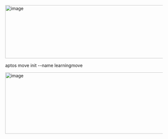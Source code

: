 <img width="940" height="171" alt="image" src="https://github.com/user-attachments/assets/f69b3d34-3ee3-4c8d-8b8f-479981379a80" />

aptos move init --name learningmove

<img width="940" height="197" alt="image" src="https://github.com/user-attachments/assets/5accd295-58bf-46f4-a82f-ca6a88ea10fe" />
